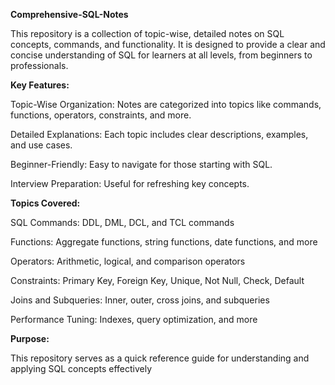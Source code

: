**Comprehensive-SQL-Notes**

This repository is a collection of topic-wise, detailed notes on SQL concepts, commands, and functionality. It is designed to provide a clear and concise understanding of SQL for learners at all levels, from beginners to professionals.

**Key Features:**

Topic-Wise Organization: Notes are categorized into topics like commands, functions, operators, constraints, and more.

Detailed Explanations: Each topic includes clear descriptions, examples, and use cases.

Beginner-Friendly: Easy to navigate for those starting with SQL.

Interview Preparation: Useful for refreshing key concepts.

**Topics Covered:**

SQL Commands: DDL, DML, DCL, and TCL commands

Functions: Aggregate functions, string functions, date functions, and more

Operators: Arithmetic, logical, and comparison operators

Constraints: Primary Key, Foreign Key, Unique, Not Null, Check, Default

Joins and Subqueries: Inner, outer, cross joins, and subqueries

Performance Tuning: Indexes, query optimization, and more

**Purpose:**

This repository serves as a quick reference guide for understanding and applying SQL concepts effectively
